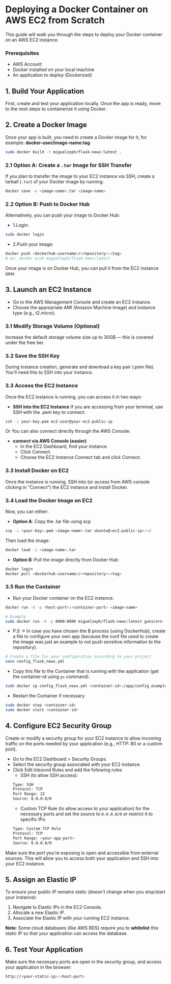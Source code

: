 # Deploying a Docker Container on AWS EC2 from Scratch

This guide will walk you through the steps to deploy your Docker container on an AWS EC2 instance.

### Prerequisites
- AWS Account
- Docker installed on your local machine
- An application to deploy (Dockerized)

## 1. Build Your Application
First, create and test your application locally. Once the app is ready, move to the next steps to containerize it using Docker.

## 2. Create a Docker Image
Once your app is built, you need to create a Docker image for it, for example: **docker-user/image-name:tag**

```bash
sudo docker build -t miguelzeph/flask-news:latest .
```

### 2.1 Option A: Create a `.tar` Image for SSH Transfer
If you plan to transfer the image to your EC2 instance via SSH, create a tarball (`.tar`) of your Docker image by running:
```bash
docker save -o <image-name>.tar <image-name>
```

### 2.2 Option B: Push to Docker Hub
Alternatively, you can push your image to Docker Hub:

- 1.Login:
```bash
sudo docker login
```

- 2.Push your image:
```bash
docker push <dockerhub-username>/<repository>:<tag>
# ex: docker push miguelzeph/flask-news:latest
```
Once your image is on Docker Hub, you can pull it from the EC2 instance later.

## 3. Launch an EC2 Instance
- Go to the AWS Management Console and create an EC2 instance.
- Choose the appropriate AMI (Amazon Machine Image) and instance type (e.g., t2.micro).

### 3.1 Modify Storage Volume (Optional)
Increase the default storage volume size up to 30GB — this is covered under the free tier.

### 3.2 Save the SSH Key
During instance creation, generate and download a key pair (.pem file). You'll need this to SSH into your instance.

### 3.3 Access the EC2 Instance
Once the EC2 instance is running, you can access it in two ways:

- **SSH into the EC2 Instance**
If you are accessing from your terminal, use SSH with the .pem key to connect:

```bash
ssh -i your-key.pem ec2-user@your-ec2-public-ip
```

Or You can also connect directly through the AWS Console:

- **connect via AWS Console (easier)**
    - In the EC2 Dashboard, find your instance.
    - Click Connect.
    - Choose the EC2 Instance Connect tab and click Connect.

### 3.3 Install Docker on EC2
Once the instance is running, SSH into (or access from AWS console clicking in "Connect") the EC2 instance and install Docker.

### 3.4 Load the Docker Image on EC2
Now, you can either:

- **Option A**: Copy the .tar file using scp
```bash
scp -i <your-key>.pem <image-name>.tar ubuntu@<ec2-public-ip>:~/
```
Then load the image:
```bash
docker load -i <image-name>.tar
```

- **Option B**: Pull the image directly from Docker Hub:
```bash
docker login
docker pull <dockerhub-username>/<repository>:<tag>
```
### 3.5 Run the Container

- Run your Docker container on the EC2 instance:

```bash
docker run -d -p <host-port>:<container-port> <image-name>

# Example
sudo docker run -d -p 8000:8000 miguelzeph/flask-news:latest gunicorn -w 4 -b 0.0.0.0:8000 app:app

```

- P.S -> In case you have chosen the B process (using DockerHub), create a file to configure your own app (because the conf file used to create the image was just an example to not push sensitive information to the repository).

```bash
# Create a file for your configuration according to your project
nano config_flask_news.yml
```

- Copy this file to the Container that is running with the application (get the container-id using `ps` command).

```bash
sudo docker cp config_flask_news.yml <container-id>:/app/config_example.yml
```

- Restart the Container if necessary

```bash
sudo docker stop <container-id>
sudo docker start <container-id>
```

## 4. Configure EC2 Security Group
Create or modify a security group for your EC2 instance to allow incoming traffic on the ports needed by your application (e.g., HTTP: 80 or a custom port).

- Go to the EC2 Dashboard > Security Groups.
- Select the security group associated with your EC2 instance.
- Click Edit Inbound Rules and add the following rules
    - SSH (to allow SSH access):
    ```bash
    Type: SSH
    Protocol: TCP
    Port Range: 22
    Source: 0.0.0.0/0
    ```
    - Custom TCP Rule (to allow access to your application) for the necessary ports and set the source to `0.0.0.0/0` or restrict it to specific IPs:
    ```bash
    Type: Custom TCP Rule
    Protocol: TCP
    Port Range: <your-app-port>
    Source: 0.0.0.0/0
    ```

Make sure the port you're exposing is open and accessible from external sources. This will allow you to access both your application and SSH into your EC2 instance.

## 5. Assign an Elastic IP
To ensure your public IP remains static (doesn’t change when you stop/start your instance):

1. Navigate to Elastic IPs in the EC2 Console.
2. Allocate a new Elastic IP.
3. Associate the Elastic IP with your running EC2 instance.

**Note**: Some cloud databases (like AWS RDS) require you to **whitelist** this static IP so that your application can access the database.

## 6. Test Your Application
Make sure the necessary ports are open in the security group, and access your application in the browser:

```bash
http://<your-static-ip>:<host-port>
```
